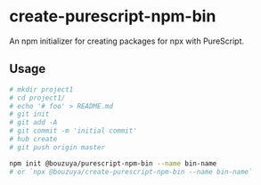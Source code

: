 # create-purescript-npm-bin

An npm initializer for creating packages for npx with PureScript.

## Usage

```bash
# mkdir project1
# cd project1/
# echo '# foo' > README.md
# git init
# git add -A
# git commit -m 'initial commit'
# hub create
# git push origin master

npm init @bouzuya/purescript-npm-bin --name bin-name
# or `npx @bouzuya/create-purescript-npm-bin --name bin-name`
```
